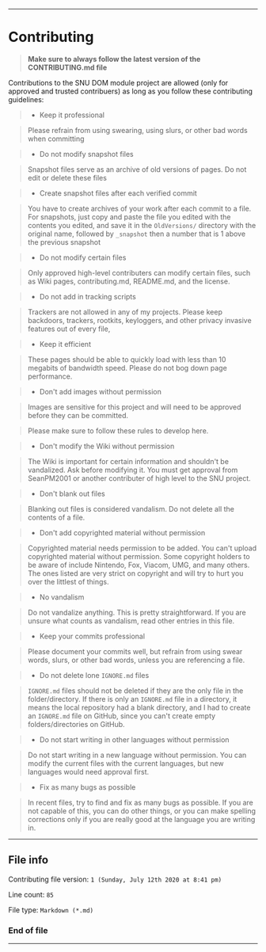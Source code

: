 
***

# Contributing

> **Make sure to always follow the latest version of the CONTRIBUTING.md file**

Contributions to the SNU DOM module project are allowed (only for approved and trusted contribuers) as long as you follow these contributing guidelines:

> * Keep it professional

> Please refrain from using swearing, using slurs, or other bad words when committing

> * Do not modify snapshot files

> Snapshot files serve as an archive of old versions of pages. Do not edit or delete these files

> * Create snapshot files after each verified commit

> You have to create archives of your work after each commit to a file. For snapshots, just copy and paste the file you edited with the contents you edited, and save it in the `OldVersions/` directory with the original name, followed by `_snapshot` then a number that is 1 above the previous snapshot

> * Do not modify certain files

> Only approved high-level contributers can modify certain files, such as Wiki pages, contributing.md, README.md, and the license.

> * Do not add in tracking scripts

> Trackers are not allowed in any of my projects. Please keep backdoors, trackers, rootkits, keyloggers, and other privacy invasive features out of every file,

> * Keep it efficient

> These pages should be able to quickly load with less than 10 megabits of bandwidth speed. Please do not bog down page performance.

> * Don't add images without permission

> Images are sensitive for this project and will need to be approved before they can be committed.

> Please make sure to follow these rules to develop here.

> * Don't modify the Wiki without permission

> The Wiki is important for certain information and shouldn't be vandalized. Ask before modifying it. You must get approval from SeanPM2001 or another contributer of high level to the SNU project.

> * Don't blank out files

> Blanking out files is considered vandalism. Do not delete all the contents of a file.

> * Don't add copyrighted material without permission

> Copyrighted material needs permission to be added. You can't upload copyrighted material without permission. Some copyright holders to be aware of include Nintendo, Fox, Viacom, UMG, and many others. The ones listed are very strict on copyright and will try to hurt you over the littlest of things.

> * No vandalism

> Do not vandalize anything. This is pretty straightforward. If you are unsure what counts as vandalism, read other entries in this file.

> * Keep your commits professional

> Please document your commits well, but refrain from using swear words, slurs, or other bad words, unless you are referencing a file.

> * Do not delete lone `IGNORE.md` files

> `IGNORE.md` files should not be deleted if they are the only file in the folder/directory. If there is only an `IGNORE.md` file in a directory, it means the local repository had a blank directory, and I had to create an `IGNORE.md` file on GitHub, since you can't create empty folders/directories on GitHub.

> * Do not start writing in other languages without permission

> Do not start writing in a new language without permission. You can modify the current files with the current languages, but new languages would need approval first.

> * Fix as many bugs as possible

> In recent files, try to find and fix as many bugs as possible. If you are not capable of this, you can do other things, or you can make spelling corrections only if you are really good at the language you are writing in.

***

## File info

Contributing file version: `1 (Sunday, July 12th 2020 at 8:41 pm)`

Line count: `85`

File type: `Markdown (*.md)`

### End of file

***
